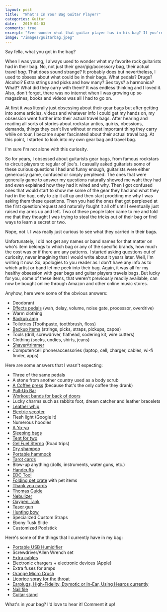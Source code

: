 ```yaml
---
layout: post
title:  "What's In Your Bag Guitar Player?"
categories: Guitar
date:   2019-04-03
comments: true
excerpt: "Ever wonder what that guitar player has in his bag? If you're like me, then the answer is yes."
image: "/images/guitarbag.jpeg"
---
```

Say fella, what you got in the bag? 

When I was young, I always used to wonder what my favorite rock guitarists had in their bag. No, not just their gear/gig/accessory bag, their 
actual travel <em>bag</em>. That does sound strange? It probably does but nevertheless, I used to obsess about what could be in their bags.
What pedals? Drugs? Alcohol? Extra strings and picks and how many? Sex toys? a harmonica? What!? What did they carry with them? It was endless thinking 
and I loved it. Also, don't forget, there was no internet when I was growing up so magazines, books and videos was all I had to go on. 

At first it was literally just obsessing about their gear bags but after getting into some articles, videos and whatever info I
could get my hands on, my obsession went further into their actual travel bags. After hearing and reading all sorts of stories about rockstar 
antics, quirks, obessions, demands, things they can't live without or most important thing they carry while on tour, I became super fascinated about
their actual travel bag. At this point, I started to look into my own gear bag and travel bag. 

I'm sure I'm not alone with this curiosity. 

So for years, I obsessed about guitarists gear bags, from famous rockstars to circuit players to regular ol' joe's. I casually asked guitarists 
some of these curious questions I had and funny enough, guitarists were either generously game, confused or simply perplexed. The ones
that were generally game to answer my questions naturally showed me waht they had and even explained how they had it wired and why. Then I got 
confused ones that would start to show me some of the gear they had and what they had in the bag, only to zip it all up and then 
start prodding me why I was asking them these questions. Then you had the ones that got perplexed at the first question/request and naturally 
fought it all off until I eventually just raised my arms up and left. Two of these people later came to me and told me that they thought
I was trying to steal the tricks out of their bag or find ways to learn a secret or two. 

Nope, not I. I was really just curious to see what they carried in their bags. 

Unfortunately, I did not get any names or band names for that matter on who's item belongs to which bag or any of the specific brands, how much the cost was or if there are any patterns. I started asking questions out of curiosity,
never imagining that I would write about it years later. Well, I'm writing it now. So, apologies to you reader as I don't have any info as to which
artist or band let me peek into their bag. Again, it was all for my healthy obsession with gear bags and guitar players travels bags. But lucky for you, some 
of these items, that weren't previously readily available, can now be bought online through Amazon and other online music stores.

Anyhow, here were some of the obvious answers:
<ul>
<li>Deodorant</li>
<li><a href="http://www.anrdoezrs.net/links/8982858/type/dlg/https://www.guitarcenter.com/Effects.gc?typeAheadRedirect=true">Effects pedals</a> (wah, delay, volume, noise gate, processor, overdrive)</li>
<li>Warm clothing</li>
<li><a href="http://www.anrdoezrs.net/links/8982858/type/dlg/https://www.guitarcenter.com/Guitar-Amplifiers.gc?typeAheadRedirect=true">Backup amp</a></li>
<li>Toiletries (Toothpaste, toothbrush, floss)</li>
<li><a href="http://www.anrdoezrs.net/links/8982858/type/dlg/fragment/narrowSideBar/https://www.guitarcenter.com/search?N=18993&Ntt=guitar+accessories&typeAheadRedirect=true&typeAheadSuggestion=true">Backup items</a> (strings, picks, straps, pickups, capos)</li>
<li>Tools (drill, screwdriver, flathead, sodering kit, wire cutters)</li>
<li>Clothing (socks, undies, shirts, jeans)</li>
  <li><a href="https://www.amazon.com/gp/product/B01MSHQ5IQ/ref=as_li_tl?ie=UTF8&camp=1789&creative=9325&creativeASIN=B01MSHQ5IQ&linkCode=as2&tag=ftlg03-20&linkId=569ada04755c29a1587be3a78eea2f2f">Shaver/trimmer</a></li>
<li>Computer/cell phone/accessories (laptop, cell, charger, cables, wi-fi finder, apps)</li>
</ul>

Here are some answers that I wasn't expecting:
<ul>
<li>Three of the same pedals</li> 
<li>A stone from another country used as a body scrub</li> 
<li><a href="https://www.amazon.com/gp/product/B0047BIWSK/ref=as_li_tl?ie=UTF8&camp=1789&creative=9325&creativeASIN=B0047BIWSK&linkCode=as2&tag=ftlg03-20&linkId=8ab21afa886b42956d6b718e18629f3b">A Coffee press</a> (because that's the only coffee they drank)</li>
<li><a href="https://www.amazon.com/gp/product/B002YQUP7Q/ref=as_li_tl?ie=UTF8&camp=1789&creative=9325&creativeASIN=B002YQUP7Q&linkCode=as2&tag=ftlg03-20&linkId=1fd21ef8d4150d79ab05702614fb9e29">Pull-Up Bar</a></li>
<li><a href="https://www.amazon.com/gp/product/B078JFSN9Z/ref=as_li_tl?ie=UTF8&camp=1789&creative=9325&creativeASIN=B078JFSN9Z&linkCode=as2&tag=ftlg03-20&linkId=8ca3cd8336cf5890e29d4929a0328e2e">Workout bands for back of doors</a></li>
<li>Lucky charms such as rabbits foot, dream catcher and leather bracelets</li>
<li><a href="https://www.amazon.com/gp/product/B00UL7ZECQ/ref=as_li_tl?ie=UTF8&camp=1789&creative=9325&creativeASIN=B00UL7ZECQ&linkCode=as2&tag=ftlg03-20&linkId=154e53cc5638aa84d134619eba54b090">Leather whip</a></li>
<li><a href="https://www.amazon.com/gp/product/B076KKX4BC/ref=as_li_tl?ie=UTF8&camp=1789&creative=9325&creativeASIN=B076KKX4BC&linkCode=as2&tag=ftlg03-20&linkId=db2bde714536162f191ec621aea5693b">Electric scooter</a></li>
<li>Flesh light (Google it)</li>
<li>Numerous hoodies</li>
<li><a href="https://www.amazon.com/gp/product/B07KFPDLXT/ref=as_li_tl?ie=UTF8&camp=1789&creative=9325&creativeASIN=B07KFPDLXT&linkCode=as2&tag=ftlg03-20&linkId=d95c706d53c84d1d570c3a067b6d945a">A Yo-yo</a></li>
<li><a href="https://www.amazon.com/gp/product/B00363V3OK/ref=as_li_tl?ie=UTF8&camp=1789&creative=9325&creativeASIN=B00363V3OK&linkCode=as2&tag=ftlg03-20&linkId=d039da087b2b560cf1c514c80ce585da">Sleeping bags</a></li>
<li><a href="https://www.amazon.com/gp/product/B004J2KDH0/ref=as_li_tl?ie=UTF8&camp=1789&creative=9325&creativeASIN=B004J2KDH0&linkCode=as2&tag=ftlg03-20&linkId=f8938efa2248d8020a779f042b32f69b">Tent for two</a></li>
<li><a href="https://www.amazon.com/gp/product/B078PYV3BX/ref=as_li_tl?ie=UTF8&camp=1789&creative=9325&creativeASIN=B078PYV3BX&linkCode=as2&tag=ftlg03-20&linkId=e429c97405ad07979244508b1ea63d21">Gel Fuel Sterno</a> (Road trips)</li>
<li><a href="https://www.amazon.com/gp/product/B01CYDXMSW/ref=as_li_tl?ie=UTF8&camp=1789&creative=9325&creativeASIN=B01CYDXMSW&linkCode=as2&tag=ftlg03-20&linkId=0b7f63676e0ce9142032f968352082f9">Dry shampoo</a></li>
<li><a href="https://www.amazon.com/gp/product/B015Z6MDQW/ref=as_li_tl?ie=UTF8&camp=1789&creative=9325&creativeASIN=B015Z6MDQW&linkCode=as2&tag=ftlg03-20&linkId=737e8877919743362817db56ec548afa">Portable hammock</a></li>
<li><a href="https://www.amazon.com/gp/product/091386613X/ref=as_li_tl?ie=UTF8&camp=1789&creative=9325&creativeASIN=091386613X&linkCode=as2&tag=ftlg03-20&linkId=7c2093552fdca5fc6af29ff1256056ed">Tarot cards</a></li>
<li>Blow-up anything (dolls, instruments, water guns, etc.)</li>
<li><a href="https://www.amazon.com/gp/product/B00NG3CRS6/ref=as_li_tl?ie=UTF8&camp=1789&creative=9325&creativeASIN=B00NG3CRS6&linkCode=as2&tag=ftlg03-20&linkId=720bbd3be07782b72741c296c0764bd0">Handcuffs</a></li>
<li><a href="https://www.amazon.com/gp/product/B000EDPT9K/ref=as_li_tl?ie=UTF8&camp=1789&creative=9325&creativeASIN=B000EDPT9K&linkCode=as2&tag=ftlg03-20&linkId=7c53618232f324a879cad575913d13bf">EDC Tool</a></li>
<li><a href="https://www.amazon.com/gp/product/B0716F3H8C/ref=as_li_tl?ie=UTF8&camp=1789&creative=9325&creativeASIN=B0716F3H8C&linkCode=as2&tag=ftlg03-20&linkId=41fa099f20607181b6fbbb299cdc57c5">Folding pet crate</a> with pet items</li>
<li><a href="https://www.amazon.com/gp/product/B077SQQH1N/ref=as_li_tl?ie=UTF8&camp=1789&creative=9325&creativeASIN=B077SQQH1N&linkCode=as2&tag=ftlg03-20&linkId=a3de3dfd57adb78570d899661644fadb">Thank you cards</a></li>
<li><a href="https://www.amazon.com/gp/product/0528014897/ref=as_li_tl?ie=UTF8&camp=1789&creative=9325&creativeASIN=0528014897&linkCode=as2&tag=ftlg03-20&linkId=02257bc033be377ab0b8e2e66656e84b">Thomas Guide</a></li>
<li><a href="https://www.amazon.com/gp/product/B07CP4LRSJ/ref=as_li_tl?ie=UTF8&camp=1789&creative=9325&creativeASIN=B07CP4LRSJ&linkCode=as2&tag=ftlg03-20&linkId=a3c06a0379b9f5c0b734ca0c64f1db33">Nebulizer</a></li>
<li><a href="https://www.amazon.com/gp/product/B00AQ6CBIM/ref=as_li_tl?ie=UTF8&camp=1789&creative=9325&creativeASIN=B00AQ6CBIM&linkCode=as2&tag=ftlg03-20&linkId=f477f0e29bda5ccbd8a81beca0da229b">Oxygen Tank</a></li>
<li><a href="https://www.amazon.com/gp/product/B01FHDZGGM/ref=as_li_tl?ie=UTF8&camp=1789&creative=9325&creativeASIN=B01FHDZGGM&linkCode=as2&tag=ftlg03-20&linkId=402ddcb60eec9608bd2eebf8f40dfbf5">Taser gun</a></li>
<li><a href="https://www.amazon.com/gp/product/B007O7Q2L8/ref=as_li_tl?ie=UTF8&camp=1789&creative=9325&creativeASIN=B007O7Q2L8&linkCode=as2&tag=ftlg03-20&linkId=bf5faa67052e168f4e58d9c18b6e91c8">Hunting bow</a></li>
<li>Specialized Custom Straps</li>
<li>Ebony Tusk Slide</li>  
<li>Customized Poolstick</li>  
</ul>

Here's some of the things that I currently have in my bag:
<ul>
<li><a href="https://www.amazon.com/gp/product/B07KQVDYL5/ref=as_li_tl?ie=UTF8&camp=1789&creative=9325&creativeASIN=B07KQVDYL5&linkCode=as2&tag=ftlg03-20&linkId=69aaaba11aa797c7ad7840829c1223e4">Portable USB Humidifier</a></li>
<li>Screwdriver/Allen Wrench set</li>
<li><a href="http://www.anrdoezrs.net/links/8982858/type/dlg/fragment/narrowSideBar/https://www.guitarcenter.com/search?N=19106&Ntt=guitar+accessories&typeAheadRedirect=true&typeAheadSuggestion=true">Extra cables</a></li>
<li>Electronic chargers + electronic devices (Apple)</li>
<li>Extra fuses for amps</li>
<li><a href="http://www.anrdoezrs.net/links/8982858/type/dlg/https://www.guitarcenter.com/Orange-Amplifiers/Micro-Crush-PiX-Series-CR3-3W-1x35-Guitar-Combo-Amp.gc">Orange Micro Crush</a></li>
<li><a href="https://www.amazon.com/gp/product/B000QSONSQ/ref=as_li_tl?ie=UTF8&camp=1789&creative=9325&creativeASIN=B000QSONSQ&linkCode=as2&tag=ftlg03-20&linkId=afbf9258518f5cad56fd3d8751793bf0">Licorice spray for the throat</a></li>
<li><a href="http://www.anrdoezrs.net/links/8982858/type/dlg/https://www.guitarcenter.com/Hearing-Protection.gc?typeAheadRedirect=true">Earplugs, High-Fidelity, Etymotic or In-Ear, Using Hearos currently</a></li>
<li><a href="https://www.amazon.com/gp/product/B0714F3YZN/ref=as_li_tl?ie=UTF8&camp=1789&creative=9325&creativeASIN=B0714F3YZN&linkCode=as2&tag=ftlg03-20&linkId=6f9d19c45e461405e559b531ec53fe5c">Nail file</a></li>
<li><a href="http://www.anrdoezrs.net/links/8982858/type/dlg/https://www.guitarcenter.com/Guitar-Stands.gc?typeAheadRedirect=true">Guitar stand</a></li>
</ul>

What's in your bag? I'd love to hear it! Comment it up!
